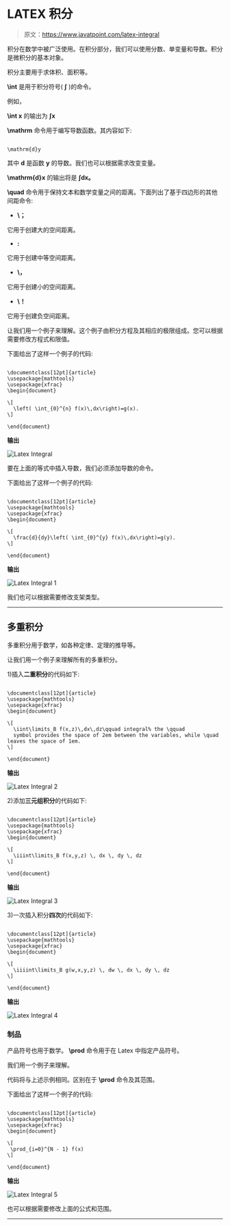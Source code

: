 # LATEX 积分

> 原文：<https://www.javatpoint.com/latex-integral>

积分在数学中被广泛使用。在积分部分，我们可以使用分数、单变量和导数。积分是微积分的基本对象。

积分主要用于求体积、面积等。

**\int** 是用于积分符号( **∫** )的命令。

例如，

**\int x** 的输出为 **∫x**

**\mathrm** 命令用于编写导数函数。其内容如下:

```

\mathrm{d}y

```

其中 **d** 是函数 **y** 的导数。我们也可以根据需求改变变量。

**\mathrm{d}x** 的输出将是 **∫dx。**

**\quad** 命令用于保持文本和数学变量之间的距离。下面列出了基于四边形的其他间距命令:

*   **\；**

它用于创建大的空间距离。

*   **\:**

它用于创建中等空间距离。

*   **\，**

它用于创建小的空间距离。

*   **\！**

它用于创建负空间距离。

让我们用一个例子来理解。这个例子由积分方程及其相应的极限组成。您可以根据需要修改方程式和限值。

下面给出了这样一个例子的代码:

```

\documentclass[12pt]{article} 
\usepackage{mathtools}
\usepackage{xfrac}
\begin{document}

\[
  \left( \int_{0}^{n} f(x)\,dx\right)=g(x).
\]

\end{document}

```

**输出**

![Latex Integral](img/ba879e8674384caa07433dd6cb2b8463.png)

要在上面的等式中插入导数，我们必须添加导数的命令。

下面给出了这样一个例子的代码:

```

\documentclass[12pt]{article} 
\usepackage{mathtools}
\usepackage{xfrac}
\begin{document}

\[
  \frac{d}{dy}\left( \int_{0}^{y} f(x)\,dx\right)=g(y).
\]

\end{document}

```

**输出**

![Latex Integral 1](img/8dbb06ea9593c2668fd2b2a82f13d93b.png)

我们也可以根据需要修改支架类型。

* * *

## 多重积分

多重积分用于数学，如各种定律、定理的推导等。

让我们用一个例子来理解所有的多重积分。

1)插入**二重积分**的代码如下:

```

\documentclass[12pt]{article} 
\usepackage{mathtools}
\usepackage{xfrac}
\begin{document}

\[
  \iint\limits_B f(x,z)\,dx\,dz\qquad integral% the \qquad 
  symbol provides the space of 2em between the variables, while \quad leaves the space of 1em.
\]

\end{document}

```

**输出**

![Latex Integral 2](img/f8439512831e8e642f25e8e4ee5e9e65.png)

2)添加**三元组积分**的代码如下:

```

\documentclass[12pt]{article} 
\usepackage{mathtools}
\usepackage{xfrac}
\begin{document}

\[
  \iiint\limits_B f(x,y,z) \, dx \, dy \, dz
\]

\end{document}

```

**输出**

![Latex Integral 3](img/07c9d3d8d6487632e7494ed0b31f1469.png)

3)一次插入积分**四次**的代码如下:

```

\documentclass[12pt]{article} 
\usepackage{mathtools}
\usepackage{xfrac}
\begin{document}

\[
  \iiiint\limits_B g(w,x,y,z) \, dw \, dx \, dy \, dz
\]

\end{document}

```

**输出**

![Latex Integral 4](img/8fc752b49689b4683416aa445c0d228e.png)

### 制品

产品符号也用于数学。 **\prod** 命令用于在 Latex 中指定产品符号。

我们用一个例子来理解。

代码将与上述示例相同。区别在于 **\prod** 命令及其范围。

下面给出了这样一个例子的代码:

```

\documentclass[12pt]{article} 
\usepackage{mathtools}
\usepackage{xfrac}
\begin{document}

\[
 \prod_{i=0}^{N - 1} f(x)
\]

\end{document}

```

**输出**

![Latex Integral 5](img/6cb878703482a680b000210de505eeb4.png)

也可以根据需要修改上面的公式和范围。

* * *